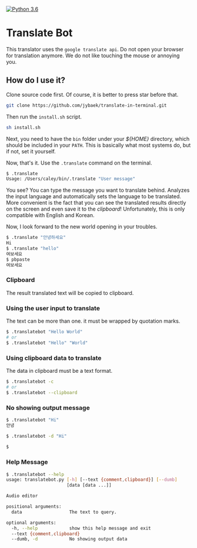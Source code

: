 [![Python 3.6](https://img.shields.io/badge/python-3.6-blue.svg)](https://www.python.org/downloads/release/python-360/)

# Translate Bot
This translator uses the `google translate api`. 
Do not open your browser for translation anymore. We do not like touching the mouse or annoying you.

## How do I use it?
Clone source code first. Of course, it is better to press star before that.
```bash
git clone https://github.com/jybaek/translate-in-terminal.git
```

Then run the `install.sh` script.
```bash
sh install.sh
```

Next, you need to have the `bin` folder under your _${HOME}_ directory, which should be included in your `PATH`. This is basically what most systems do, but if not, set it yourself.

Now, that's it. Use the `.translate` command on the terminal.
```bash
$ .translate
Usage: /Users/caley/bin/.translate "User message"
```

You see? You can type the message you want to translate behind. Analyzes the input language and automatically sets the language to be translated.
More convenient is the fact that you can see the translated results directly on the screen and even save it to the _clipboard_!
Unfortunately, this is only compatible with English and Korean.

Now, I look forward to the new world opening in your troubles.

```bash
$ .translate "안녕하세요"
Hi
$ .translate "hello"
여보세요
$ pbpaste
여보세요
```

### Clipboard
The result translated text will be copied to clipboard.

### Using the user input to translate
The text can be more than one. it must be wrapped by quotation marks.
```bash
$ .translatebot "Hello World"
# or
$ .translatebot "Hello" "World"
```

### Using clipboard data to translate
The data in clipboard must be a text format.
```bash
$ .translatebot -c
# or
$ .translatebot --clipboard
```

### No showing output message
```bash
$ .translatebot "Hi"
안녕

$ .translatebot -d "Hi" 
 
$
```

### Help Message
```bash
$ .translatebot --help
usage: translatebot.py [-h] [--text {comment,clipboard}] [--dumb]
                       [data [data ...]]

Audio editor

positional arguments:
  data                  The text to query.

optional arguments:
  -h, --help            show this help message and exit
  --text {comment,clipboard}
  --dumb, -d            No showing output data

```